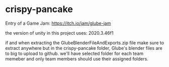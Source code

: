 # crispy-pancake
Entry of a Game Jam: https://itch.io/jam/glube-jam

the version of unity in this project uses: 2020.3.46f1

if and when extracting the GlubeBlenderFileAndExports.zip file make sure to extract anywhere but in the crispy-pancake folder, 
Glube's blender files are to big to upload to github.
we'll have selected folder for each team memeber and only team members should use their assigned folders.
